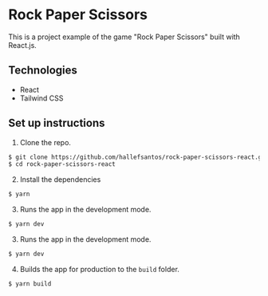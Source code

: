 # Rock Paper Scissors

This is a project example of the game "Rock Paper Scissors" built with React.js.

## Technologies
- React
- Tailwind CSS

## Set up instructions
1. Clone the repo.
```sh
$ git clone https://github.com/hallefsantos/rock-paper-scissors-react.git
$ cd rock-paper-scissors-react
```

2. Install the dependencies
```sh
$ yarn
```

3. Runs the app in the development mode.
```sh
$ yarn dev
```

3. Runs the app in the development mode.
```sh
$ yarn dev
```

4. Builds the app for production to the `build` folder.
```sh
$ yarn build
```
